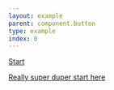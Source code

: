 ```yaml
---
layout: example
parent: component.button
type: example
index: 0
---
```


<div class="ds_button-group">
<a href="#" class="ds_button  ds_button--fixed">Start</a><br />

<a href="#" class="ds_button  ds_button--fixed">Really super duper start here</a>
</div>
